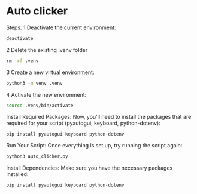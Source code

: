 # Auto clicker 

Steps:
1 Deactivate the current environment:
 ```bash
deactivate
   ```

2 Delete the existing .venv folder
 ```bash
rm -rf .venv
 ```
3 Create a new virtual environment:
 ```bash
python3 -m venv .venv
 ```
4 Activate the new environment:
 ```bash
source .venv/bin/activate
 ```

Install Required Packages: Now, you'll need to install the packages that are required for your script (pyautogui, keyboard, python-dotenv):
 ```bash
pip install pyautogui keyboard python-dotenv
 ```
Run Your Script: Once everything is set up, try running the script again:
 ```bash
python3 auto_clicker.py
 ```

Install Dependencies:
Make sure you have the necessary packages installed:
 ```bash
pip install pyautogui keyboard python-dotenv
```
